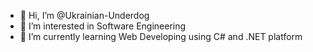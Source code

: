 - 👋 Hi, I’m @Ukrainian-Underdog
- 👀 I’m interested in Software Engineering
- 🌱 I’m currently learning Web Developing using C# and .NET platform

<!---
Ukra1n1anUnd3rd0g/Ukra1n1anUnd3rd0g is a ✨ special ✨ repository because its `README.md` (this file) appears on your GitHub profile.
You can click the Preview link to take a look at your changes.
--->
